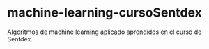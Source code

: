 # machine-learning-cursoSentdex
Algoritmos de machine learning aplicado aprendidos en el curso de Sentdex.

